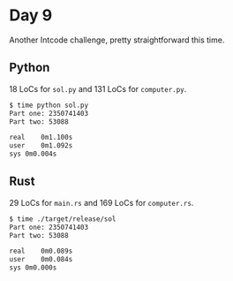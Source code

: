 # Day 9

Another Intcode challenge, pretty straightforward this time.

## Python

18 LoCs for `sol.py` and 131 LoCs for `computer.py`.

```bash
$ time python sol.py
Part one: 2350741403
Part two: 53088

real	0m1.100s
user	0m1.092s
sys	0m0.004s
```



## Rust

29 LoCs for `main.rs` and 169 LoCs for `computer.rs`.

```bash
$ time ./target/release/sol
Part one: 2350741403
Part two: 53088

real	0m0.089s
user	0m0.084s
sys	0m0.000s
```
